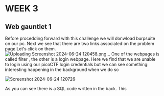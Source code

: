# WEEK 3

## Web gauntlet 1

Before procedding forward with this challenge we will donwload burpsuite on our pc. Next we see that there are two links associated on the problem page.Let's click on them.
![Uploading Screenshot 2024-06-24 120458.png…]()
One of the webpages is called filter , the other is a login webpage. Here we find that we are unable to login using our picoCTF
login credentials but we can see something interesting happening in the background when we do so

![Screenshot 2024-06-24 120726](https://github.com/deep-singh-ctrl/CSOC-2024/assets/172205598/2b1834ee-c86c-4f99-9bb7-725837f2ea60)

As you can see there is a SQL code written in the back. This 
